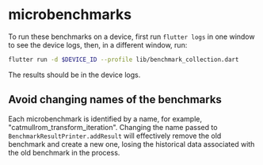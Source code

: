 # microbenchmarks

To run these benchmarks on a device, first run `flutter logs` in one
window to see the device logs, then, in a different window, run:

```sh
flutter run -d $DEVICE_ID --profile lib/benchmark_collection.dart
```

The results should be in the device logs.

## Avoid changing names of the benchmarks

Each microbenchmark is identified by a name, for example,
"catmullrom_transform_iteration". Changing the name passed to `BenchmarkResultPrinter.addResult`
will effectively remove the old benchmark and create a new one,
losing the historical data associated with the old benchmark in the process.
